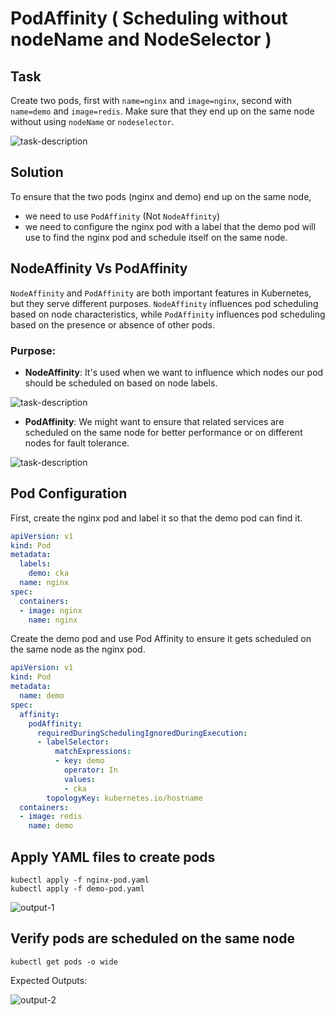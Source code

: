 # PodAffinity ( Scheduling without nodeName and NodeSelector )

## Task

Create two pods, first with `name=nginx` and `image=nginx`, second with `name=demo` and
`image=redis`. Make sure that they end up on the same node without using `nodeName` or
`nodeselector`.

![task-description](https://github.com/Minhaz00/K8s-lab/blob/fazlul/Lab-%20PodAffinity/images/1.png?raw=true)

 ## Solution

 To ensure that the two pods (nginx and demo) end up on the same node,
 - we need to use `PodAffinity` (Not `NodeAffinity`)
 - we need to configure the nginx pod with a label that the demo pod will use to find the nginx pod and schedule itself on the same node. 

## NodeAffinity Vs PodAffinity

`NodeAffinity` and `PodAffinity` are both important features in Kubernetes, but they serve different purposes. `NodeAffinity` influences pod scheduling based on node characteristics, while `PodAffinity` influences pod scheduling based on the presence or absence of other pods.

### Purpose:

 - **NodeAffinity**: It's used when we want to influence which nodes our pod should be scheduled on based on node labels.

 ![task-description](https://github.com/Minhaz00/K8s-lab/blob/fazlul/Lab-%20PodAffinity/images/2.png?raw=true)

 - **PodAffinity**:  We might want to ensure that related services are scheduled on the same node for better performance or on different nodes for fault tolerance.

 ![task-description](https://github.com/Minhaz00/K8s-lab/blob/fazlul/Lab-%20PodAffinity/images/3.png?raw=true)

 ##  Pod Configuration

First, create the nginx pod and label it so that the demo pod can find it.

```yaml
apiVersion: v1
kind: Pod
metadata:
  labels:
    demo: cka
  name: nginx
spec:
  containers:
  - image: nginx
    name: nginx
```

Create the demo pod and use Pod Affinity to ensure it gets scheduled on the same node as the nginx pod.

```yaml
apiVersion: v1
kind: Pod
metadata:
  name: demo
spec:
  affinity:
    podAffinity:
      requiredDuringSchedulingIgnoredDuringExecution:
      - labelSelector:
          matchExpressions:
          - key: demo
            operator: In
            values:
            - cka
        topologyKey: kubernetes.io/hostname
  containers:
  - image: redis
    name: demo
```

## Apply YAML files to create pods

```
kubectl apply -f nginx-pod.yaml
kubectl apply -f demo-pod.yaml
```
![output-1](https://github.com/Minhaz00/K8s-lab/blob/fazlul/Lab-%20PodAffinity/images/5.png?raw=true)

## Verify pods are scheduled on the same node

```
kubectl get pods -o wide
```
Expected Outputs:

![output-2](https://github.com/Minhaz00/K8s-lab/blob/fazlul/Lab-%20PodAffinity/images/4.png?raw=true)


